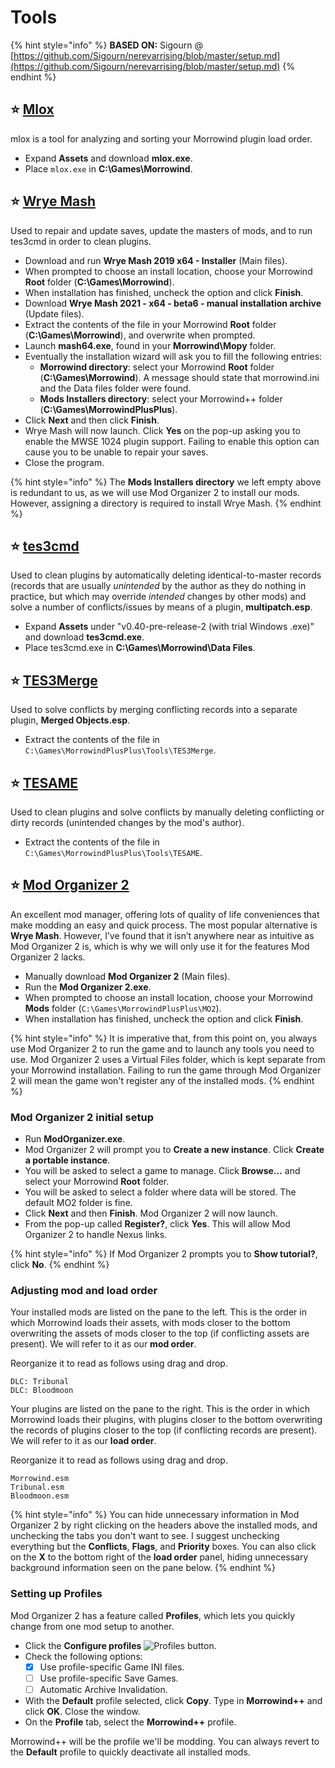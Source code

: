 # Tools

{% hint style="info" %}
**BASED ON:** Sigourn @ [https://github.com/Sigourn/nerevarrising/blob/master/setup.md](https://github.com/Sigourn/nerevarrising/blob/master/setup.md)
{% endhint %}

## ⭐ [**Mlox**](https://github.com/rfuzzo/mlox/releases/latest)

mlox is a tool for analyzing and sorting your Morrowind plugin load order.

* Expand **Assets** and download **mlox.exe**.
* Place `mlox.exe` in **C:\Games\Morrowind**.

## ⭐ [**Wrye Mash**](https://www.nexusmods.com/morrowind/mods/45439)

Used to repair and update saves, update the masters of mods, and to run tes3cmd in order to clean plugins.

* Download and run **Wrye Mash 2019 x64 - Installer** (Main files).
* When prompted to choose an install location, choose your Morrowind **Root** folder (**C:\Games\Morrowind**).
* When installation has finished, uncheck the option and click **Finish**.
* Download **Wrye Mash 2021 - x64 - beta6 - manual installation archive** (Update files).
* Extract the contents of the file in your Morrowind **Root** folder (**C:\Games\Morrowind**), and overwrite when prompted.
* Launch **mash64.exe**, found in your **Morrowind\Mopy** folder.
* Eventually the installation wizard will ask you to fill the following entries:
  * **Morrowind directory**: select your Morrowind **Root** folder (**C:\Games\Morrowind**). A message should state that morrowind.ini and the Data files folder were found.
  * **Mods Installers directory**: select your Morrowind++ folder (**C:\Games\MorrowindPlusPlus**).
* Click **Next** and then click **Finish**.
* Wrye Mash will now launch. Click **Yes** on the pop-up asking you to enable the MWSE 1024 plugin support. Failing to enable this option can cause you to be unable to repair your saves.
* Close the program.

{% hint style="info" %}
The **Mods Installers directory** we left empty above is redundant to us, as we will use Mod Organizer 2 to install our mods. However, assigning a directory is required to install Wrye Mash.
{% endhint %}

## ⭐ [**tes3cmd**](https://github.com/john-moonsugar/tes3cmd/releases/)

Used to clean plugins by automatically deleting identical-to-master records (records that are usually _unintended_ by the author as they do nothing in practice, but which may override _intended_ changes by other mods) and solve a number of conflicts/issues by means of a plugin, **multipatch.esp**.

* Expand **Assets** under "v0.40-pre-release-2 (with trial Windows .exe)" and download **tes3cmd.exe**.
* Place tes3cmd.exe in **C:\Games\Morrowind\Data Files**.

## ⭐ [**TES3Merge**](https://www.nexusmods.com/morrowind/mods/46870)

Used to solve conflicts by merging conflicting records into a separate plugin, **Merged Objects.esp**.

* Extract the contents of the file in `C:\Games\MorrowindPlusPlus\Tools\TES3Merge`.

## ⭐ [**TESAME**](http://mw.modhistory.com/download-95-15443)

Used to clean plugins and solve conflicts by manually deleting conflicting or dirty records (unintended changes by the mod's author).

* Extract the contents of the file in `C:\Games\MorrowindPlusPlus\Tools\TESAME`.

## ⭐ [**Mod Organizer 2**](https://www.nexusmods.com/skyrimspecialedition/mods/6194)

An excellent mod manager, offering lots of quality of life conveniences that make modding an easy and quick process. The most popular alternative is **Wrye Mash**. However, I’ve found that it isn’t anywhere near as intuitive as Mod Organizer 2 is, which is why we will only use it for the features Mod Organizer 2 lacks.

* Manually download **Mod Organizer 2** (Main files).
* Run the **Mod Organizer 2.exe**.
* When prompted to choose an install location, choose your Morrowind **Mods** folder (`C:\Games\MorrowindPlusPlus\MO2`).
* When installation has finished, uncheck the option and click **Finish**.

{% hint style="info" %}
It is imperative that, from this point on, you always use Mod Organizer 2 to run the game and to launch any tools you need to use. Mod Organizer 2 uses a Virtual Files folder, which is kept separate from your Morrowind installation. Failing to run the game through Mod Organizer 2 will mean the game won't register any of the installed mods.
{% endhint %}

### Mod Organizer 2 initial setup

* Run **ModOrganizer.exe**.
* Mod Organizer 2 will prompt you to **Create a new instance**. Click **Create a portable instance**.
* You will be asked to select a game to manage. Click **Browse...** and select your Morrowind **Root** folder.
* You will be asked to select a folder where data will be stored. The default MO2 folder is fine.
* Click **Next** and then **Finish**. Mod Organizer 2 will now launch.
* From the pop-up called **Register?**, click **Yes**. This will allow Mod Organizer 2 to handle Nexus links.

{% hint style="info" %}
If Mod Organizer 2 prompts you to **Show tutorial?**, click **No**.
{% endhint %}

### Adjusting mod and load order

Your installed mods are listed on the pane to the left. This is the order in which Morrowind loads their assets, with mods closer to the bottom overwriting the assets of mods closer to the top (if conflicting assets are present). We will refer to it as our **mod order**.

Reorganize it to read as follows using drag and drop.

```text
DLC: Tribunal
DLC: Bloodmoon
```

Your plugins are listed on the pane to the right. This is the order in which Morrowind loads their plugins, with plugins closer to the bottom overwriting the records of plugins closer to the top (if conflicting records are present). We will refer to it as our **load order**.

Reorganize it to read as follows using drag and drop.

```text
Morrowind.esm
Tribunal.esm
Bloodmoon.esm
```

{% hint style="info" %}
You can hide unnecessary information in Mod Organizer 2 by right clicking on the headers above the installed mods, and unchecking the tabs you don't want to see. I suggest unchecking everything but the **Conflicts**, **Flags**, and **Priority** boxes. You can also click on the **X** to the bottom right of the **load order** panel, hiding unnecessary background information seen on the pane below.
{% endhint %}

### Setting up Profiles

Mod Organizer 2 has a feature called **Profiles**, which lets you quickly change from one mod setup to another.

* Click the **Configure profiles** ![Profiles](https://raw.githubusercontent.com/Sigourn/nerevarrising/master/MO2/MO_Profiles.png) button.
* Check the following options:
  * [x] Use profile-specific Game INI files.
  * [ ] Use profile-specific Save Games.
  * [ ] Automatic Archive Invalidation.
* With the **Default** profile selected, click **Copy**. Type in **Morrowind++** and click **OK**. Close the window.
* On the **Profile** tab, select the **Morrowind++** profile.

Morrowind++ will be the profile we'll be modding. You can always revert to the **Default** profile to quickly deactivate all installed mods.
